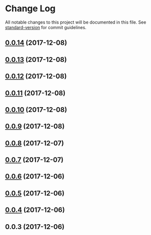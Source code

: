 # Change Log

All notable changes to this project will be documented in this file. See [standard-version](https://github.com/conventional-changelog/standard-version) for commit guidelines.

<a name="0.0.14"></a>
## [0.0.14](https://github.com/jiubao/lazi/compare/v0.0.13...v0.0.14) (2017-12-08)



<a name="0.0.13"></a>
## [0.0.13](https://github.com/jiubao/lazi/compare/v0.0.12...v0.0.13) (2017-12-08)



<a name="0.0.12"></a>
## [0.0.12](https://github.com/jiubao/lazi/compare/v0.0.11...v0.0.12) (2017-12-08)



<a name="0.0.11"></a>
## [0.0.11](https://github.com/jiubao/lazi/compare/v0.0.10...v0.0.11) (2017-12-08)



<a name="0.0.10"></a>
## [0.0.10](https://github.com/jiubao/lazi/compare/v0.0.9...v0.0.10) (2017-12-08)



<a name="0.0.9"></a>
## [0.0.9](https://github.com/jiubao/lazi/compare/v0.0.8...v0.0.9) (2017-12-08)



<a name="0.0.8"></a>
## [0.0.8](https://github.com/jiubao/lazi/compare/v0.0.7...v0.0.8) (2017-12-07)



<a name="0.0.7"></a>
## [0.0.7](https://github.com/jiubao/lazi/compare/v0.0.6...v0.0.7) (2017-12-07)



<a name="0.0.6"></a>
## [0.0.6](https://github.com/jiubao/lazi/compare/v0.0.5...v0.0.6) (2017-12-06)



<a name="0.0.5"></a>
## [0.0.5](https://github.com/jiubao/lazi/compare/v0.0.4...v0.0.5) (2017-12-06)



<a name="0.0.4"></a>
## [0.0.4](https://github.com/jiubao/lazi/compare/v0.0.3...v0.0.4) (2017-12-06)



<a name="0.0.3"></a>
## 0.0.3 (2017-12-06)

